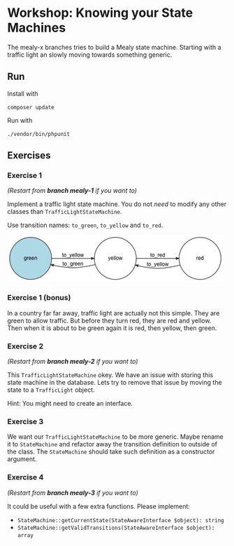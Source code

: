 # Workshop: Knowing your State Machines

The mealy-x branches tries to build a Mealy state machine. Starting with a traffic
light an slowly moving towards something generic.

## Run

Install with 
```
composer update
```

Run with 
```
./vendor/bin/phpunit
``` 

## Exercises

### Exercise 1

*(Restart from **branch mealy-1** if you want to)*

Implement a traffic light state machine. You do not *need* to modify any other classes 
than `TrafficLightStateMachine`. 

Use transition names: `to_green`, `to_yellow` and `to_red`. 

![Image of State Machine](/Resources/traffic.png)

### Exercise 1 (bonus)

In a country far far away, traffic light are actually not this simple. They are green
to allow traffic. But before they turn red, they are red and yellow. Then when it is 
about to be green again it is red, then yellow, then green. 

### Exercise 2

*(Restart from **branch mealy-2** if you want to)*

This `TrafficLightStateMachine` okey. We have an issue with storing this state machine
in the database. Lets try to remove that issue by moving the state to a `TrafficLight` 
object. 

Hint: You might need to create an interface. 

### Exercise 3

We want our `TrafficLightStateMachine` to be more generic. Maybe rename it to `StateMachine`
and refactor away the transition definition to outside of the class. The `StateMachine` 
should take such definition as a constructor argument. 

### Exercise 4

*(Restart from **branch mealy-3** if you want to)*

It could be useful with a few extra functions. Please implement: 

* `StateMachine::getCurrentState(StateAwareInterface $object): string`
* `StateMachine::getValidTransitions(StateAwareInterface $object): array`
